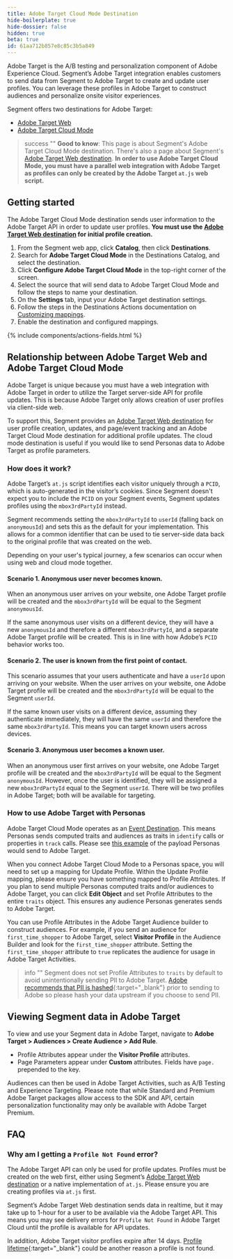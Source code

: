 ```yaml
---
title: Adobe Target Cloud Mode Destination
hide-boilerplate: true
hide-dossier: false
hidden: true
beta: true
id: 61aa712b857e8c85c3b5a849
---
```

Adobe Target is the A/B testing and personalization component of Adobe Experience Cloud. Segment’s Adobe Target integration enables customers to send data from Segment to Adobe Target to create and update user profiles. You can leverage these profiles in Adobe Target to construct audiences and personalize onsite visitor experiences.

Segment offers two destinations for Adobe Target:
- [Adobe Target Web](/docs/connections/destinations/catalog/actions-adobe-target-web/)
- [Adobe Target Cloud Mode](/docs/connections/destinations/catalog/actions-adobe-target-cloud/)

> success ""
> **Good to know**: This page is about Segment's Adobe Target Cloud Mode destination. There's also a page about Segment's [Adobe Target Web destination](/docs/connections/destinations/catalog/actions-adobe-target-web/). **In order to use Adobe Target Cloud Mode, you must have a parallel web integration with Adobe Target as profiles can only be created by the Adobe Target `at.js` web script.**

## Getting started

The Adobe Target Cloud Mode destination sends user information to the Adobe Target API in order to update user profiles. **You must use the [Adobe Target Web destination](/docs/connections/destinations/catalog/actions-adobe-target-web/) for initial profile creation.**

1. From the Segment web app, click **Catalog**, then click **Destinations**.
2. Search for **Adobe Target Cloud Mode** in the Destinations Catalog, and select the destination.
3. Click **Configure Adobe Target Cloud Mode** in the top-right corner of the screen.
4. Select the source that will send data to Adobe Target Cloud Mode and follow the steps to name your destination.
5. On the **Settings** tab, input your Adobe Target destination settings.
6. Follow the steps in the Destinations Actions documentation on [Customizing mappings](/docs/connections/destinations/actions/#customizing-mappings).
7. Enable the destination and configured mappings.

{% include components/actions-fields.html %}

## Relationship between Adobe Target Web and Adobe Target Cloud Mode

Adobe Target is unique because you must have a web integration with Adobe Target in order to utilize the Target server-side API for profile updates. This is because Adobe Target only allows creation of user profiles via client-side web. 

To support this, Segment provides an [Adobe Target Web destination](/docs/connections/destinations/catalog/actions-adobe-target-web/) for user profile creation, updates, and page/event tracking and an Adobe Target Cloud Mode destination for additional profile updates. The cloud mode destination is useful if you would like to send Personas data to Adobe Target as profile parameters.

### How does it work?
Adobe Target’s `at.js` script identifies each visitor uniquely through a `PCID`, which is auto-generated in the visitor’s cookies. Since Segment doesn't expect you to include the `PCID` on your Segment events, Segment updates profiles using the `mbox3rdPartyId` instead. 

Segment recommends setting the `mbox3rdPartyId` to `userId` (falling back on `anonymousId`) and sets this as the default for your implementation. This allows for a common identifier that can be used to tie server-side data back to the original profile that was created on the web.

Depending on your user's typical journey, a few scenarios can occur when using web and cloud mode together.

#### Scenario 1. Anonymous user never becomes known.
When an anonymous user arrives on your website, one Adobe Target profile will be created and the `mbox3rdPartyId` will be equal to the Segment `anonymousId`.

If the same anonymous user visits on a different device, they will have a new `anonymousId` and therefore a different `mbox3rdPartyId`, and a separate Adobe Target profile will be created. This is in line with how Adobe’s `PCID` behavior works too.

#### Scenario 2. The user is known from the first point of contact.
This scenario assumes that your users authenticate and have a `userId` upon arriving on your website. When the user arrives on your website, one Adobe Target profile will be created and the `mbox3rdPartyId` will be equal to the Segment `userId`.

If the same known user visits on a different device, assuming they authenticate immediately, they will have the same `userId` and therefore the same `mbox3rdPartyId`. This means you can target known users across devices.

#### Scenario 3. Anonymous user becomes a known user.
When an anonymous user first arrives on your website, one Adobe Target profile will be created and the `mbox3rdPartyId` will be equal to the Segment `anonymousId`. However, once the user is identified, they will be assigned a new `mbox3rdPartyId` equal to the Segment `userId`. There will be two profiles in Adobe Target; both will be available for targeting.

### How to use Adobe Target with Personas
Adobe Target Cloud Mode operates as an [Event Destination](/docs/personas/using-personas-data/#personas-destination-types-event-vs-list/). This means Personas sends computed traits and audiences as traits in `identify` calls or properties in `track`  calls. Please see [this example](/docs/personas/using-personas-data/#audience-generated-events/) of the payload Personas would send to Adobe Target.

When you connect Adobe Target Cloud Mode to a Personas space, you will need to set up a mapping for Update Profile. Within the Update Profile mapping, please ensure you have something mapped to Profile Attributes. If you plan to send multiple Personas computed traits and/or audiences to Adobe Target, you can click **Edit Object** and set Profile Attributes to the entire `traits` object. This ensures any audience Personas generates sends to Adobe Target.

You can use Profile Attributes in the Adobe Target Audience builder to construct audiences. For example, if you send an audience for `first_time_shopper` to Adobe Target, select **Visitor Profile** in the Audience Builder and look for the `first_time_shopper` attribute. Setting the `first_time_shopper` attribute to `true` replicates the audience for usage in Adobe Target Activities.

> info ""
> Segment does not set Profile Attributes to `traits` by default to avoid unintentionally sending PII to Adobe Target. [Adobe recommends that PII is hashed](https://experienceleague.adobe.com/docs/core-services/interface/services/customer-attributes/privacy-mac.html?lang=en){:target="_blank"} prior to sending to Adobe so please hash your data upstream if you choose to send PII.

## Viewing Segment data in Adobe Target
To view and use your Segment data in Adobe Target, navigate to **Adobe Target > Audiences > Create Audience > Add Rule**.

- Profile Attributes appear under the **Visitor Profile** attributes.
- Page Parameters appear under **Custom** attributes. Fields have `page.` prepended to the key.

Audiences can then be used in Adobe Target Activities, such as A/B Testing and Experience Targeting. Please note that while Standard and Premium Adobe Target packages allow access to the SDK and API, certain personalization functionality may only be available with Adobe Target Premium. 

## FAQ
### Why am I getting a `Profile Not Found` error?
The Adobe Target API can only be used for profile updates. Profiles must be created on the web first, either using Segment’s [Adobe Target Web destination](/docs/connections/destinations/catalog/actions-adobe-target-web/) or a native implementation of `at.js`. Please ensure you are creating profiles via `at.js` first.

Segment’s Adobe Target Web destination sends data in realtime, but it may take up to 1-hour for a user to be available via the Adobe Target API. This means you may see delivery errors for `Profile Not Found` in Adobe Target Cloud until the profile is available for API updates.

In addition, Adobe Target visitor profiles expire after 14 days. [Profile lifetime](https://experienceleague.adobe.com/docs/target/using/audiences/visitor-profiles/visitor-profile-lifetime.html){:target="_blank"} could be another reason a profile is not found.
